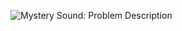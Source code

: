 ![Mystery Sound: Problem Description](https://github.com/ccyannchan/bronco-ctf-writeups-2024/blob/main/mystery_sound/mystery_sound.PNG "Mystery Sound: Problem Description")